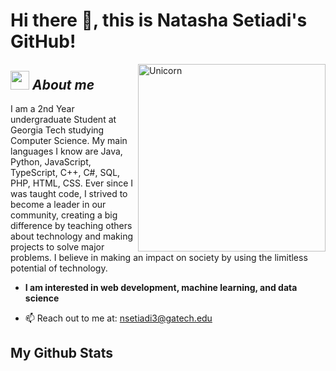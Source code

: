 # Hi there 👋, this is Natasha Setiadi's GitHub!

<img align="right" width=300px alt="Unicorn" src="https://media.tenor.com/PP9v7VIs6R4AAAAd/scaler-create-impact.gif" />

## <img src="https://media.giphy.com/media/ObNTw8Uzwy6KQ/giphy.gif" width="30px">&nbsp;***About me***

I am a 2nd Year undergraduate Student at Georgia Tech studying Computer Science. My main languages I know are Java, Python, JavaScript, TypeScript, C++, C#, SQL, PHP, HTML, CSS. Ever since I was taught code, I strived to become a leader in our community, creating a big difference by teaching others about technology and making projects to solve major problems. I believe in making an impact on society by using the limitless potential of technology.
* **I am interested in web development, machine learning, and data science**
- 📫 Reach out to me at: <a href="nsetiadi3@gatech.edu">nsetiadi3@gatech.edu</a>



<h2>My Github Stats</h2>

<div>
<!--   <p align="center">
  <p align="center">
  <b><em>GitHub Stats:</em></b> <br/>
    <img src="https://github-readme-stats.vercel.app/api?username=NatashaSetiadi" alt="GitHub Stats" /> <br/><br/>
  
</div>
